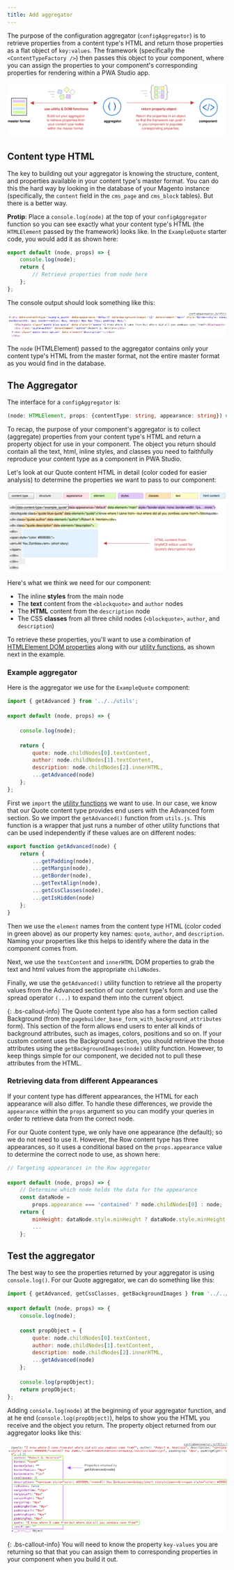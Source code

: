 ```yaml
---
title: Add aggregator
---
```


The purpose of the configuration aggregator (`configAggregator`) is to retrieve properties from a content type's HTML and return those properties as a flat object of `key:values`. The framework (specifically the `<ContentTypeFactory />`) then passes this object to your component, where you can assign the properties to your component's corresponding properties for rendering within a PWA Studio app.

![Aggregator Overview](images/AddAggregatorOverview.svg)

## Content type HTML

The key to building out your aggregator is knowing the structure, content, and properties available in your content type's master format. You can do this the hard way by looking in the database of your Magento instance (specifically, the `content` field in the `cms_page` and `cms_block` tables). But there is a better way.

**Protip**: Place a `console.log(node)` at the top of your `configAggregator` function so you can see exactly what your content type's HTML (the `HTMLElement` passed by the framework) looks like. In the `ExampleQuote` starter code, you would add it as shown here:

```js
export default (node, props) => {
    console.log(node);
    return {
        // Retrieve properties from node here
    };
};
```

The console output should look something like this:

![Content type HTML](images/AggregatorHTMLConsoleOutput.png)

The `node` (HTMLElement) passed to the aggregator contains only your content type's HTML from the master format, not the entire master format as you would find in the database.

## The Aggregator

The interface for a `configAggregator` is:

```ts
(node: HTMLElement, props: {contentType: string, appearance: string}) => {[key: string]: any}
```

To recap, the purpose of your component's aggregator is to collect (aggregate) properties from your content type's HTML and return a property object for use in your component. The object you return should contain all the text, html, inline styles, and classes you need to faithfully reproduce your content type as a component in PWA Studio.

Let's look at our Quote content HTML in detail (color coded for easier analysis) to determine the properties we want to pass to our component:

![Master format HTML](images/MasterFormatHTML.svg)

Here's what we think we need for our component:

-   The inline **styles** from the main node
-   The **text** content from the `<blockquote>` and `author` nodes
-   The **HTML** content from the `description` node
-   The CSS **classes** from all three child nodes (`<blockquote>`, `author`, and `description`)

To retrieve these properties, you'll want to use a combination of [HTMLElement DOM properties][] along with our [utility functions][], as shown next in the example.

### Example aggregator

Here is the aggregator we use for the `ExampleQuote` component:

```js
import { getAdvanced } from '../../utils';

export default (node, props) => {

    console.log(node);

    return {
        quote: node.childNodes[0].textContent,
        author: node.childNodes[1].textContent,
        description: node.childNodes[2].innerHTML,
        ...getAdvanced(node)
    };
};
```

First we `import` the [utility functions][] we want to use. In our case, we know that our Quote content type provides end users with the Advanced form section. So we import the `getAdvanced()` function from `utils.js`. This function is a wrapper that just runs a number of other utility functions that can be used independently if these values are on different nodes:

```js
export function getAdvanced(node) {
    return {
        ...getPadding(node),
        ...getMargin(node),
        ...getBorder(node),
        ...getTextAlign(node),
        ...getCssClasses(node),
        ...getIsHidden(node)
    };
}
```

Then we use the `element` names from the content type HTML (color coded in green above) as our property key names: `quote`, `author`, and `description`. Naming your properties like this helps to identify where the data in the component comes from.

Next, we use the `textContent` and `innerHTML` DOM properties to grab the text and html values from the appropriate `childNodes`.

Finally, we use the `getAdvanced()` utility function to retrieve all the property values from the Advanced section of our content type's form and use the spread operator `(...)` to expand them into the current object.

{: .bs-callout-info}
The Quote content type also has a form section called Background (from the `pagebuilder_base_form_with_background_attributes` form). This section of the form allows end users to enter all kinds of background attributes, such as images, colors, positions and so on. If your custom content uses the Background section, you should retrieve the those attributes using the `getBackgroundImages(node)` utility function. However, to keep things simple for our component, we decided not to pull these attributes from the HTML.

### Retrieving data from different Appearances

If your content type has different appearances, the HTML for each appearance will also differ. To handle these differences, we provide the `appearance` within the `props` argument so  you can modify your queries in order to retrieve data from the correct node.

For our Quote content type, we only have one appearance (the default); so we do not need to use it. However, the Row content type has three appearances, so it uses a conditional based on the `props.appearance` value to determine the correct node to use, as shown here:

```js
// Targeting appearances in the Row aggregator

export default (node, props) => {
    // Determine which node holds the data for the appearance
    const dataNode =
        props.appearance === 'contained' ? node.childNodes[0] : node;
    return {
        minHeight: dataNode.style.minHeight ? dataNode.style.minHeight : null,
        ...
    };
```

## Test the aggregator

The best way to see the properties returned by your aggregator is using `console.log()`. For our Quote aggregator, we can do something like this:

```js
import { getAdvanced, getCssClasses, getBackgroundImages } from '../../utils';

export default (node, props) => {
    console.log(node);

    const propObject = {
        quote: node.childNodes[0].textContent,
        author: node.childNodes[1].textContent,
        description: node.childNodes[2].innerHTML,
        ...getAdvanced(node)
    };

    console.log(propObject);
    return propObject;
};
```

Adding `console.log(node)` at the beginning of your aggregator function, and at he end (`console.log(propObject)`), helps to show you the HTML you receive and the object you return. The property object returned from our aggregator looks like this:

![Aggregator object console output](images/AggregatorObjectConsoleOutput.png)

{: .bs-callout-info}
You will need to know the property `key-values` you are returning so that that you can assign them to corresponding properties in your component when you build it out.

[utility functions]: <{{ site.baseurl }}{% link pagebuilder/utility-functions/index.md %}>

[HTMLElement DOM properties]: https://developer.mozilla.org/en-US/docs/Web/API/HTMLElement
